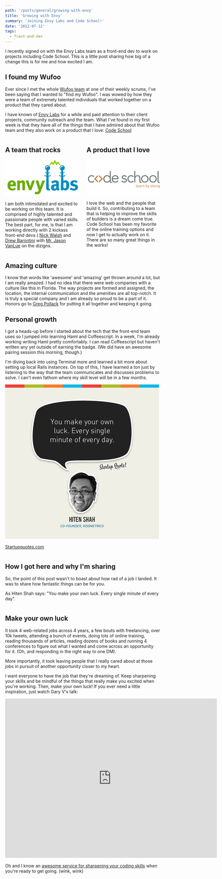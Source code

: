 ```yaml
---
path: '/posts/general/growing-with-envy'
title: 'Growing with Envy'
summary: 'Joining Envy Labs and Code School!'
date: '2012-07-12'
tags:
  - front-end-dev
---
```


I recently signed on with the Envy Labs team as a front-end dev to work on projects including Code School. This is a little post sharing how big of a change this is for me and how excited I am.

## I found my Wufoo

Ever since I met the whole [Wufoo team](http://wufoo.com/about) at one of their weekly scrums, I've been saying that I wanted to "find my Wufoo". I was wowed by how they were a team of extremely talented individuals that worked together on a product that they cared about.

I have known of [Envy Labs](http://envylabs.com) for a while and paid attention to their client projects, community outreach and the team. What I've found in my first week is that they have all of the things that I have admired about that Wufoo team and they also work on a product that I love: [Code School](http://codeschool.com)

<div class="columns">

<div class="column">

## A team that rocks

![Envy Labs](./envy-labs.png)

I am both intimidated and excited to be working on this team. It is comprised of highly talented and passionate people with varied skills. The best part, for me, is that I am working directly with 2 kickass front-end devs ( [Nick Walsh](http://twitter.com/nickawalsh) and [Drew Barontini](http://twitter.com/#!/drewbarontini) with [Mr. Jason VanLue](http://twitter.com/jasonvanlue) on the dizigns.

</div>

<div class="column">

## A product that I love

![Code School](./code-school.png)

I love the web and the people that build it. So, contributing to a team that is helping to improve the skills of builders is a dream come true. Code School has been my favorite of the online training options and now I get to actually work on it. There are so many great things in the works!

</div>

</div>

## Amazing culture

I know that words like 'awesome' and 'amazing' get thrown around a lot, but I am really amazed. I had no idea that there were web companies with a culture like this in Florida. The way projects are formed and assigned, the location, the internal communication and the amenities are all top-notch. It is truly a special company and I am already so proud to be a part of it. Honors go to [Greg Pollack](http://twitter.com/greggpollack) for putting it all together and keeping it going.

## Personal growth

I got a heads-up before I started about the tech that the front-end team uses so I jumped into learning Haml and Coffeescript. In a week, I'm already working writing Haml pretty comfortably. I can read Coffeescript but haven't written any yet outside of earning the badge. (We did have an awesome pairing session this morning, though.)

I'm diving back into using Terminal more and learned a bit more about setting up local Rails instances. On top of this, I have learned a ton just by listening to the way that the team communicates and discusses problems to solve. I can't even fathom where my skill level will be in a few months.

![Hiten Shah quote - you make your own luck. Every single minute of every day.](./hiten-shah.png)

[Startupquotes.com](http://startupquote.com/post/4799610682)

<div class="column">

## How I got here and why I'm sharing

So, the point of this post wasn't to boast about how rad of a job I landed. It was to share how fantastic things can be for you.

As Hiten Shah says: "You make your own luck. Every single minute of every day".

</div>

</div>

## Make your own luck

It took 4 web-related jobs across 4 years, a few bouts with freelancing, over 10k tweets, attending a bunch of events, doing lots of online training, reading thousands of articles, reading dozens of books and running 4 conferences to figure out what I wanted and come across an opportunity for it. (Oh, and responding in the right way to one DM).

More importantly, it took leaving people that I really cared about at those jobs in pursuit of another opportunity closer to my heart.

I want everyone to have the job that they're dreaming of. Keep sharpening your skills and be mindful of the things that really make you excited when you're working. Then, make your own luck! If you ever need a little inspiration, just watch Gary V's talk:

<iframe allowfullscreen="" frameborder="0" height="516" src="https://www.youtube.com/embed/EhqZ0RU95d4" width="688"></iframe>

Oh and I know an [awesome service for sharpening your coding skills](http://codeschool.com) when you're ready to get going. (wink, wink)
